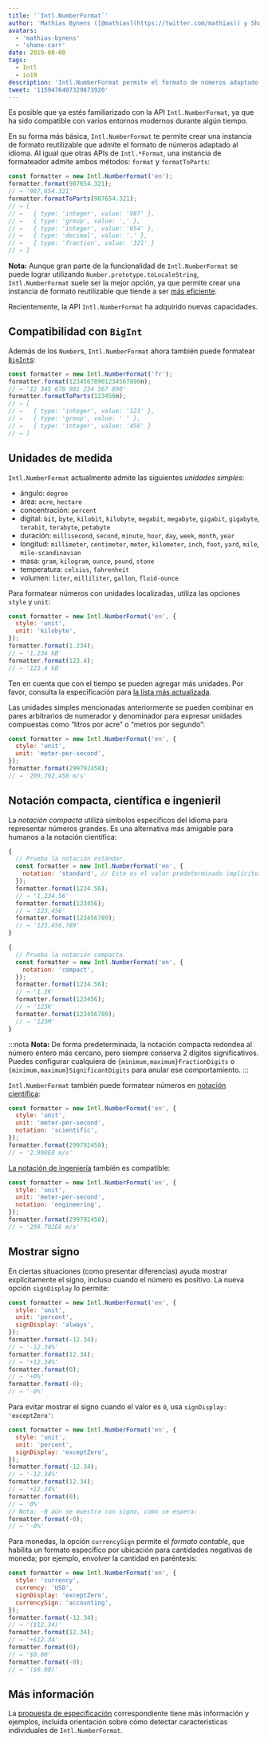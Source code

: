 ```yaml
---
title: '`Intl.NumberFormat`'
author: 'Mathias Bynens ([@mathias](https://twitter.com/mathias)) y Shane F. Carr'
avatars:
  - 'mathias-bynens'
  - 'shane-carr'
date: 2019-08-08
tags:
  - Intl
  - io19
description: 'Intl.NumberFormat permite el formato de números adaptado al idioma.'
tweet: '1159476407329873920'
---
```

Es posible que ya estés familiarizado con la API `Intl.NumberFormat`, ya que ha sido compatible con varios entornos modernos durante algún tiempo.

<feature-support chrome="24"
                 firefox="29"
                 safari="10"
                 nodejs="0.12"
                 babel="yes"></feature-support>

En su forma más básica, `Intl.NumberFormat` te permite crear una instancia de formato reutilizable que admite el formato de números adaptado al idioma. Al igual que otras APIs de `Intl.*Format`, una instancia de formateador admite ambos métodos: `format` y `formatToParts`:

<!--truncate-->
```js
const formatter = new Intl.NumberFormat('en');
formatter.format(987654.321);
// → '987,654.321'
formatter.formatToParts(987654.321);
// → [
// →   { type: 'integer', value: '987' },
// →   { type: 'group', value: ',' },
// →   { type: 'integer', value: '654' },
// →   { type: 'decimal', value: '.' },
// →   { type: 'fraction', value: '321' }
// → ]
```

**Nota:** Aunque gran parte de la funcionalidad de `Intl.NumberFormat` se puede lograr utilizando `Number.prototype.toLocaleString`, `Intl.NumberFormat` suele ser la mejor opción, ya que permite crear una instancia de formato reutilizable que tiende a ser [más eficiente](/blog/v8-release-76#localized-bigint).

Recientemente, la API `Intl.NumberFormat` ha adquirido nuevas capacidades.

## Compatibilidad con `BigInt`

Además de los `Number`s, `Intl.NumberFormat` ahora también puede formatear [`BigInt`s](/features/bigint):

```js
const formatter = new Intl.NumberFormat('fr');
formatter.format(12345678901234567890n);
// → '12 345 678 901 234 567 890'
formatter.formatToParts(123456n);
// → [
// →   { type: 'integer', value: '123' },
// →   { type: 'group', value: ' ' },
// →   { type: 'integer', value: '456' }
// → ]
```

<feature-support chrome="76 /blog/v8-release-76#localized-bigint"
                 firefox="no"
                 safari="no"
                 nodejs="no"
                 babel="no"></feature-support>

## Unidades de medida

`Intl.NumberFormat` actualmente admite las siguientes _unidades simples_:

- ángulo: `degree`
- área: `acre`, `hectare`
- concentración: `percent`
- digital: `bit`, `byte`, `kilobit`, `kilobyte`, `megabit`, `megabyte`, `gigabit`, `gigabyte`, `terabit`, `terabyte`, `petabyte`
- duración: `millisecond`, `second`, `minute`, `hour`, `day`, `week`, `month`, `year`
- longitud: `millimeter`, `centimeter`, `meter`, `kilometer`, `inch`, `foot`, `yard`, `mile`, `mile-scandinavian`
- masa: `gram`,  `kilogram`, `ounce`, `pound`, `stone`
- temperatura: `celsius`, `fahrenheit`
- volumen: `liter`, `milliliter`, `gallon`, `fluid-ounce`

Para formatear números con unidades localizadas, utiliza las opciones `style` y `unit`:

```js
const formatter = new Intl.NumberFormat('en', {
  style: 'unit',
  unit: 'kilobyte',
});
formatter.format(1.234);
// → '1.234 kB'
formatter.format(123.4);
// → '123.4 kB'
```

Ten en cuenta que con el tiempo se pueden agregar más unidades. Por favor, consulta la especificación para [la lista más actualizada](https://tc39.es/proposal-unified-intl-numberformat/section6/locales-currencies-tz_proposed_out.html#table-sanctioned-simple-unit-identifiers).

Las unidades simples mencionadas anteriormente se pueden combinar en pares arbitrarios de numerador y denominador para expresar unidades compuestas como “litros por acre” o “metros por segundo”:

```js
const formatter = new Intl.NumberFormat('en', {
  style: 'unit',
  unit: 'meter-per-second',
});
formatter.format(299792458);
// → '299,792,458 m/s'
```

<feature-support chrome="77"
                 firefox="no"
                 safari="no"
                 nodejs="no"
                 babel="no"></feature-support>

## Notación compacta, científica e ingenieril

La _notación compacta_ utiliza símbolos específicos del idioma para representar números grandes. Es una alternativa más amigable para humanos a la notación científica:

```js
{
  // Prueba la notación estándar.
  const formatter = new Intl.NumberFormat('en', {
    notation: 'standard', // Este es el valor predeterminado implícito.
  });
  formatter.format(1234.56);
  // → '1,234.56'
  formatter.format(123456);
  // → '123,456'
  formatter.format(123456789);
  // → '123,456,789'
}

{
  // Prueba la notación compacta.
  const formatter = new Intl.NumberFormat('en', {
    notation: 'compact',
  });
  formatter.format(1234.56);
  // → '1.2K'
  formatter.format(123456);
  // → '123K'
  formatter.format(123456789);
  // → '123M'
}
```

:::nota
**Nota:** De forma predeterminada, la notación compacta redondea al número entero más cercano, pero siempre conserva 2 dígitos significativos. Puedes configurar cualquiera de `{minimum,maximum}FractionDigits` o `{minimum,maximum}SignificantDigits` para anular ese comportamiento.
:::

`Intl.NumberFormat` también puede formatear números en [notación científica](https://en.wikipedia.org/wiki/Scientific_notation):

```js
const formatter = new Intl.NumberFormat('en', {
  style: 'unit',
  unit: 'meter-per-second',
  notation: 'scientific',
});
formatter.format(299792458);
// → '2.998E8 m/s'
```

[La notación de ingeniería](https://en.wikipedia.org/wiki/Engineering_notation) también es compatible:

```js
const formatter = new Intl.NumberFormat('en', {
  style: 'unit',
  unit: 'meter-per-second',
  notation: 'engineering',
});
formatter.format(299792458);
// → '299.792E6 m/s'
```

<feature-support chrome="77"
                 firefox="no"
                 safari="no"
                 nodejs="no"
                 babel="no"></feature-support>

## Mostrar signo

En ciertas situaciones (como presentar diferencias) ayuda mostrar explícitamente el signo, incluso cuando el número es positivo. La nueva opción `signDisplay` lo permite:

```js
const formatter = new Intl.NumberFormat('en', {
  style: 'unit',
  unit: 'percent',
  signDisplay: 'always',
});
formatter.format(-12.34);
// → '-12.34%'
formatter.format(12.34);
// → '+12.34%'
formatter.format(0);
// → '+0%'
formatter.format(-0);
// → '-0%'
```

Para evitar mostrar el signo cuando el valor es `0`, usa `signDisplay: 'exceptZero'`:

```js
const formatter = new Intl.NumberFormat('en', {
  style: 'unit',
  unit: 'percent',
  signDisplay: 'exceptZero',
});
formatter.format(-12.34);
// → '-12.34%'
formatter.format(12.34);
// → '+12.34%'
formatter.format(0);
// → '0%'
// Nota: -0 aún se muestra con signo, como se espera:
formatter.format(-0);
// → '-0%'
```

Para monedas, la opción `currencySign` permite el _formato contable_, que habilita un formato específico por ubicación para cantidades negativas de moneda; por ejemplo, envolver la cantidad en paréntesis:

```js
const formatter = new Intl.NumberFormat('en', {
  style: 'currency',
  currency: 'USD',
  signDisplay: 'exceptZero',
  currencySign: 'accounting',
});
formatter.format(-12.34);
// → '($12.34)'
formatter.format(12.34);
// → '+$12.34'
formatter.format(0);
// → '$0.00'
formatter.format(-0);
// → '($0.00)'
```

<feature-support chrome="77"
                 firefox="no"
                 safari="no"
                 nodejs="no"
                 babel="no"></feature-support>

## Más información

La [propuesta de especificación](https://github.com/tc39/proposal-unified-intl-numberformat) correspondiente tiene más información y ejemplos, incluida orientación sobre cómo detectar características individuales de `Intl.NumberFormat`.
